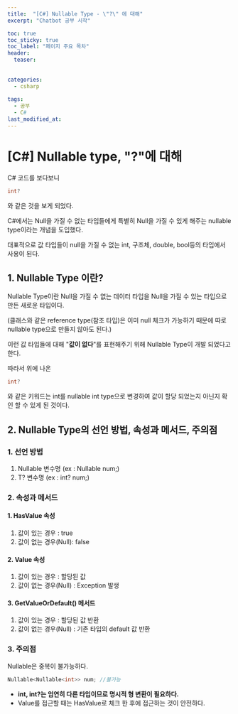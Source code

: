 ```yaml
---
title:  "[C#] Nullable Type - \"?\" 에 대해"
excerpt: "Chatbot 공부 시작"

toc: true
toc_sticky: true
toc_label: "페이지 주요 목차"
header:
  teaser: 
  
  
categories:
  - csharp
  
tags:
  - 공부
  - C#
last_modified_at: 
---
```


[C#] Nullable type, "?"에 대해
========================

C# 코드를 보다보니 
```C#
int?
```
와 같은 것을 보게 되었다.

C#에서는 Null을 가질 수 없는 타입들에게 특별히 Null을 가질 수 있게 해주는 nullable type이라는 개념을 도입했다.

대표적으로 값 타입들이 null을 가질 수 없는 int, 구조체, double, bool등의 타입에서 사용이 된다.

## 1. Nullable Type 이란? 

Nullable Type이란 Null을 가질 수 없는 데이터 타입을 Null을 가질 수 있는 타입으로 만든 새로운 타입이다.

(클래스와 같은 reference type(참조 타입)은 이미 null 체크가 가능하기 때문에 따로 nullable type으로 만들지 않아도 된다.)

이런 값 타입들에 대해 "**값이 없다**"를 표현해주기 위해 Nullable Type이 개발 되었다고 한다.

따라서 위에 나온
```C#
int?
```
와 같은 키워드는 int를 nullable int type으로 변경하여 값이 할당 되었는지 아닌지 확인 할 수 있게 된 것이다.

## 2. Nullable Type의 선언 방법, 속성과 메서드, 주의점

### 1. 선언 방법

1. Nullable<T> 변수명 (ex : Nullable<int> num;)
2. T? 변수명 (ex : int? num;)

### 2. 속성과 메서드

#### 1. HasValue 속성

1. 값이 있는 경우 : true
2. 값이 없는 경우(Null): false

#### 2. Value 속성

1. 값이 있는 경우 : 할당된 값
2. 값이 없는 경우(Null) : Exception 발생

#### 3. GetValueOrDefault() 메서드

1. 값이 있는 경우 : 할당된 값 반환
2. 값이 없는 경우(Null) : 기존 타입의 default 값 반환

### 3. 주의점

Nullable은 중복이 불가능하다. 

```C#
Nullable<Nullable<int>> num; //불가능
```
* **int, int?는 엄연히 다른 타입이므로 명시적 형 변환이 필요하다.**
* Value를 접근할 때는 HasValue로 체크 한 후에 접근하는 것이 안전하다.
